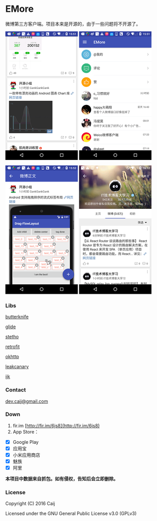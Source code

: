 # EMore
微博第三方客户端。项目本来是开源的，由于一些问题将不开源了。


![main](introduce/main.png)   ![message](introduce/message.png)

![weibo](introduce/weibo.png)   ![user](introduce/user.png)

### Libs
[butterknife](https://github.com/JakeWharton/butterknife) 

[glide](https://github.com/bumptech/glide)  

[stetho](https://github.com/facebook/stetho)

[retrofit](https://github.com/square/retrofit)

[okhttp](https://github.com/square/okhttp)

[leakcanary](https://github.com/square/leakcanary)

[ijk](https://github.com/Bilibili/ijkplayer)

### Contact
[dev.caij@gmail.com](mailto:dev.caij@gmail.com)

### Down
1. fir.im [http://fir.im/6js8](http://fir.im/6js8)
2. App Store：
  - [x] Google Play
  - [x] 应用宝
  - [x] 小米应用商店
  - [x] 魅族
  - [x] 阿里

**本项目中数据来自抓包。如有侵权，告知后会立即删除。**

### License
Copyright (C) 2016 Caij

Licensed under the GNU General Public License v3.0 (GPLv3)
